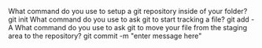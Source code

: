 What command do you use to setup a git repository inside of your folder?
    git init
What command do you use to ask git to start tracking a file?
    git add -A
What command do you use to ask git to move your file from the staging area to the repository?
    git commit -m "enter message here"
